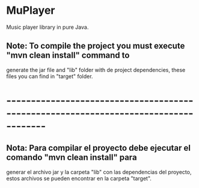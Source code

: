 # MuPlayer
Music player library in pure Java.


## Note: To compile the project you must execute "mvn clean install" command to
generate the jar file and "lib" folder with de project dependencies, these files you can find
in "target" folder.

# ------------------------------------------------------------------------------------

## Nota: Para compilar el proyecto debe ejecutar el comando "mvn clean install" para 
generar el archivo jar y la carpeta "lib" con las dependencias del proyecto, estos archivos se pueden encontrar
en la carpeta "target".
